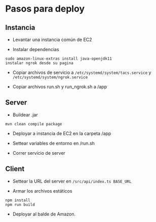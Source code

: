 # Pasos para deploy


## Instancia
- Levantar una instancia común de EC2

- Instalar dependencias
```
sudo amazon-linux-extras install java-openjdk11
instalar ngrok desde su pagina
```

- Copiar archivos de servicio a `/etc/systemd/system/tacs.service` y `/etc/systemd/system/ngrok.service`

- Copiar archivos run.sh y run_ngrok.sh a /app


## Server
- Buildear .jar
```
mvn clean compile package
```

- Deployar a instancia de EC2 en la carpeta /app

- Settear variables de entorno en /run.sh

- Correr servicio de server

## Client
- Settear la URL del server en `/src/api/index.ts BASE_URL`

- Armar los archivos estáticos
```
npm install
npm run build
```

- Deployar al balde de Amazon.
